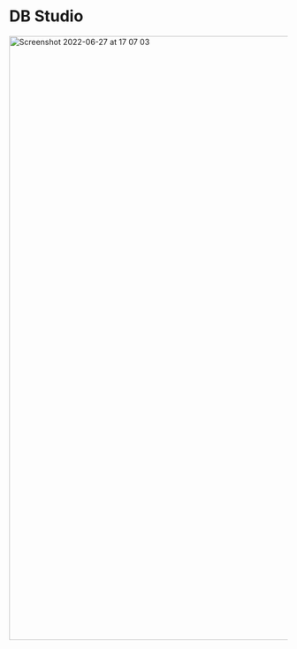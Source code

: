 # DB Studio

<img width="1093" alt="Screenshot 2022-06-27 at 17 07 03" src="https://user-images.githubusercontent.com/47489826/175985490-3113f208-c686-4c93-9198-0227be68e607.png">
